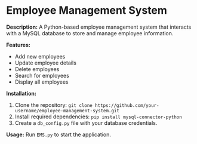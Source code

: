 # Employee Management System

**Description:**
A Python-based employee management system that interacts with a MySQL database to store and manage employee information.

**Features:**
* Add new employees
* Update employee details
* Delete employees
* Search for employees
* Display all employees

**Installation:**
1. Clone the repository: `git clone https://github.com/your-username/employee-management-system.git`
2. Install required dependencies: `pip install mysql-connector-python`
3. Create a `db_config.py` file with your database credentials.

**Usage:**
Run `EMS.py` to start the application.
